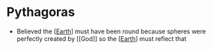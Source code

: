 # Pythagoras

- Believed the [[Earth]] must have been round because spheres were perfectly created by [[God]] so the [[Earth]] must reflect that

[//begin]: # "Autogenerated link references for markdown compatibility"
[Earth]: earth "Earth 🜨"
[//end]: # "Autogenerated link references"
